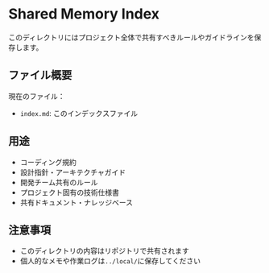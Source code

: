 # Shared Memory Index

このディレクトリにはプロジェクト全体で共有すべきルールやガイドラインを保存します。

## ファイル概要

現在のファイル：
- `index.md`: このインデックスファイル

## 用途
- コーディング規約
- 設計指針・アーキテクチャガイド
- 開発チーム共有のルール
- プロジェクト固有の技術仕様書
- 共有ドキュメント・ナレッジベース

## 注意事項
- このディレクトリの内容はリポジトリで共有されます
- 個人的なメモや作業ログは`../local/`に保存してください